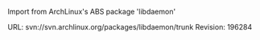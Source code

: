 Import from ArchLinux's ABS package 'libdaemon'

URL: svn://svn.archlinux.org/packages/libdaemon/trunk
Revision: 196284
